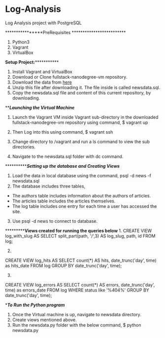 # Log-Analysis
Log Analysis project with PostgreSQL

****************PreRequisites *************************
1.  Python3
2.  Vagrant
3.  VirtualBox

****************Setup Project:***************************
1. Install Vagrant and VirtualBox
2. Download or Clone fullstack-nanodegree-vm repository.
3. Download the data from <a target="_blank" href="https://d17h27t6h515a5.cloudfront.net/topher/2016/August/57b5f748_newsdata/newsdata.zip">here</a>
4. Unzip this file after downloading it. The file inside is called newsdata.sql.
5. Copy the newsdata.sql file and content of this current repository, by downloading.

***************Launching the Virtual Machine*************
1. Launch the Vagrant VM inside Vagrant sub-directory in the downloaded fullstack-nanodegree-vm repository using command,
  $ vagrant up
  
2. Then Log into this using command,
  $ vagrant ssh

3. Change directory to /vagrant and run a ls command to view the sub directories.
4. Navigate to the newsdata.sql folder with dc command.

*************Setting up the database and Creating Views***
1. Load the data in local database using the command,
  psql -d news -f newsdata.sql
2. The database includes three tables,

  * The authors table includes information about the authors of articles.
  * The articles table includes the articles themselves.
  * The log table includes one entry for each time a user has accessed the site.
3. Use psql -d news to connect to database.

***************Views created for running the queries below******
1. 
CREATE VIEW log_with_slug
AS
SELECT split_part(path, '/',3) AS log_slug, path, id 
FROM log;
    
 2.  
CREATE VIEW log_hits
AS
SELECT count(*) AS hits, date_trunc('day', time) as hits_date
FROM log
GROUP BY date_trunc('day', time);

3.  
CREATE VIEW log_errors
AS
SELECT count(*) AS errors, date_trunc('day', time) as errors_date
FROM log 
WHERE status like '%404%'
GROUP BY date_trunc('day', time);
      
********************To Run the Python program*******************
1. Once the Virtual machine is up, navigate to newsdata directory.
2. Create views mentioned above.
2. Run the newsdata.py folder with the below command,
$ python newsdata.py
